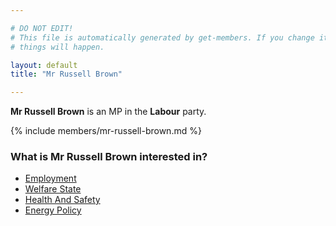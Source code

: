 ```yaml
---

# DO NOT EDIT!
# This file is automatically generated by get-members. If you change it, bad
# things will happen.

layout: default
title: "Mr Russell Brown"

---
```


**Mr Russell Brown** is an MP in the **Labour** party.

{% include members/mr-russell-brown.md %}

### What is Mr Russell Brown interested in?


* [Employment](/interests/employment.html)
* [Welfare State](/interests/welfare-state.html)
* [Health And Safety](/interests/health-and-safety.html)
* [Energy Policy](/interests/energy-policy.html)
